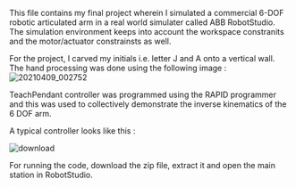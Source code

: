 This file contains my final project wherein I simulated a commercial 6-DOF robotic articulated arm in a real world simulater called ABB RobotStudio.
The simulation environment keeps into account the workspace constranits and the motor/actuator constrainsts as well.

For the project, I carved my initials i.e. letter J and A onto a vertical wall. The hand processing was done using the following image : 
![20210409_002752](https://user-images.githubusercontent.com/47540320/114082874-eaccb780-98cb-11eb-816f-4aa5b0e92a6a.jpg)

TeachPendant controller was programmed using the RAPID programmer and this was used to collectively demonstrate the inverse kinematics of the 6 DOF arm.

A typical controller looks like this :

![download](https://user-images.githubusercontent.com/47540320/114083361-7e9e8380-98cc-11eb-8216-31bd811f75b8.jpg)

For running the code, download the zip file, extract it and open the main station in RobotStudio.
